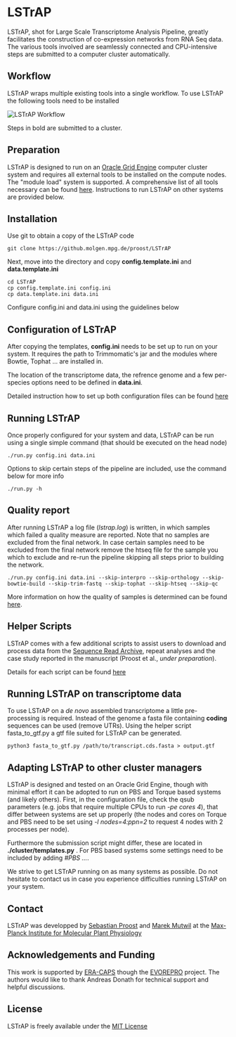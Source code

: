 # LSTrAP

LSTrAP, shot for Large Scale Transcriptome Analysis Pipeline, greatly facilitates the construction of co-expression networks from
RNA Seq data. The various tools involved are seamlessly connected and  CPU-intensive steps are submitted to a computer cluster 
automatically. 

## Workflow

LSTrAP wraps multiple existing tools into a single workflow. To use LSTrAP the following tools need to be installed

![LSTrAP Workflow](docs/images/LSTrAP_workflow.png "Steps automated by LSTrAP")

Steps in bold are submitted to a cluster.

## Preparation

LSTrAP is designed to run on an [Oracle Grid Engine](https://www.oracle.com/sun/index.html) computer cluster system and requires 
all external tools to be installed on the compute nodes. The "module load" system is supported. A comprehensive list of all tools 
necessary can be found  [here](docs/preparation.md). Instructions to run LSTrAP on other systems are provided below.

## Installation

Use git to obtain a copy of the LSTrAP code

    git clone https://github.molgen.mpg.de/proost/LSTrAP

Next, move into the directory and copy **config.template.ini** and **data.template.ini**

    cd LSTrAP
    cp config.template.ini config.ini
    cp data.template.ini data.ini

Configure config.ini and data.ini using the guidelines below

## Configuration of LSTrAP

After copying the templates, **config.ini** needs to be set up to run on your system. It requires the path to Trimmomatic's jar and the
modules where Bowtie, Tophat ... are installed in.

The location of the transcriptome data, the refrence genome and a few per-species options need to be defined in **data.ini**. 

Detailed instruction how to set up both configuration files can be found [here](docs/configuration.md)

## Running LSTrAP

Once properly configured for your system and data, LSTrAP can be run using a single simple command (that should be executed on the head node)

    ./run.py config.ini data.ini

Options to skip certain steps of the pipeline are included, use the command below for more info

    ./run.py -h

## Quality report

After running LSTrAP a log file (*lstrap.log*) is written, in which samples which failed a quality measure
are reported. Note that no samples are excluded from the final network. In case certain samples need to be excluded
from the final network remove the htseq file for the sample you which to exclude and re-run the pipeline skipping all
steps prior to building the network.

    ./run.py config.ini data.ini --skip-interpro --skip-orthology --skip-bowtie-build --skip-trim-fastq --skip-tophat --skip-htseq --skip-qc

More information on how the quality of samples is determined can be found [here](docs/quality.md).

## Helper Scripts

LSTrAP comes with a few additional scripts to assist users to download and process data from the [Sequence Read Archive](http://www.ncbi.nlm.nih.gov/sra),
repeat analyses and the case study reported in the manuscript (Proost et al., *under preparation*).

Details for each script can be found [here](docs/helper.md)

## Running LSTrAP on transcriptome data

To use LSTrAP on a *de novo* assembled transcriptome a little pre-processing is required. Instead of the genome a fasta 
file containing **coding** sequences can be used (remove UTRs). Using the helper script fasta_to_gtf.py a gtf file suited
for LSTrAP can be generated.

    python3 fasta_to_gtf.py /path/to/transcript.cds.fasta > output.gtf
    
## Adapting LSTrAP to other cluster managers
    
LSTrAP is designed and tested on an Oracle Grid Engine, though with minimal effort it can be adopted to run on PBS and Torque
based systems (and likely others). First, in the configuration file, check the qsub parameters (e.g. jobs that require multiple
CPUs to run *-pe cores 4*), that differ between systems are set up properly (the nodes and cores on Torque and PBS need to be 
set using *-l nodes=4:ppn=2* to request 4 nodes with 2 processes per node). 
 
Furthermore the submission script might differ, these are located in **./cluster/templates.py** . For PBS based systems some
settings need to be included by adding *#PBS ...*. 
 
We strive to get LSTrAP running on as many systems as possible. Do not hesitate to contact us in case you experience difficulties 
running LSTrAP on your system.
 
    
## Contact

LSTrAP was developped by [Sebastian Proost](mailto:proost@mpimp-golm.mpg.de) and [Marek Mutwil](mailto:mutwil@mpimp-golm.mpg.de) at the [Max-Planck Institute for Molecular Plant Physiology](http://www.mpimp-golm.mpg.de/2168/en)

## Acknowledgements and Funding

This work is supported by [ERA-CAPS](http://www.eracaps.org/) though the [EVOREPRO](http://www.evorepro.org/) project. 
The authors would like to thank Andreas Donath for technical support and helpful discussions.

## License

LSTrAP is freely available under the [MIT License](LICENSE.md)